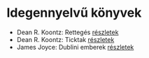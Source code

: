 # Idegennyelvű könyvek

- Dean R. Koontz: Rettegés [részletek](_details/%7Bopf.creator%7D.md#id_1076)
- Dean R. Koontz: Ticktak [részletek](_details/%7Bopf.creator%7D.md#id_1073)
- James Joyce: Dublini emberek [részletek](_details/%7Bopf.creator%7D.md#id_455)